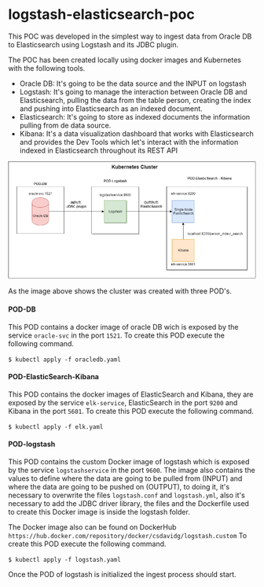 # logstash-elasticsearch-poc

This POC was developed in the simplest way to ingest data from Oracle DB to Elasticsearch using Logstash and its JDBC plugin.

The POC has been created locally using docker images and Kubernetes with the following tools.

- Oracle DB:  It's going to be the data source and the INPUT on logstash
- Logstash:  It's going to manage the interaction between Oracle DB and Elasticsearch, pulling the data from the table person, creating the index and pushing into Elasticsearch as an indexed document.
- Elasticsearch:  It's going to store as indexed documents the information pulling from de data source.
- Kibana:  It's a data visualization dashboard that works with Elasticsearch and provides the Dev Tools which let's interact with the information indexed  in Elasticsearch throughout its REST API 

![Alt text](ELK-cluster-POC.png?raw=true "Cluster diagram")

As the image above shows the cluster was created with three POD's. 

#### POD-DB
This POD contains a docker image of oracle DB wich is exposed by the service `oracle-svc` in the port `1521`.
To create this POD execute the following command.

`$ kubectl apply -f oracledb.yaml`

#### POD-ElasticSearch-Kibana

This POD contains the docker images of ElasticSearch and Kibana, they are exposed by the service `elk-service`, ElasticSearch in the port `9200` and Kibana in the port `5601`. To create this POD execute the following command.

`$ kubectl apply -f elk.yaml`

#### POD-logstash

This POD contains the custom Docker image of logstash which is exposed by the service `logstashservice` in the port `9600`. The image also contains the values to define where the data  are going to be pulled from (INPUT) and where the data  are going to be pushed on (OUTPUT), to doing it, it's necessary to overwrite the files `logstash.conf` and `logstash.yml`, also it's necessary to add the JDBC driver library, the files and the Dockerfile used to create this Docker image is inside the logstash folder.

The Docker image also can be found on DockerHub `https://hub.docker.com/repository/docker/csdavidg/logstash.custom`
To create this POD execute the following command.

`$ kubectl apply -f logstash.yaml`

Once the POD of logstash  is initialized the ingest process should start.



